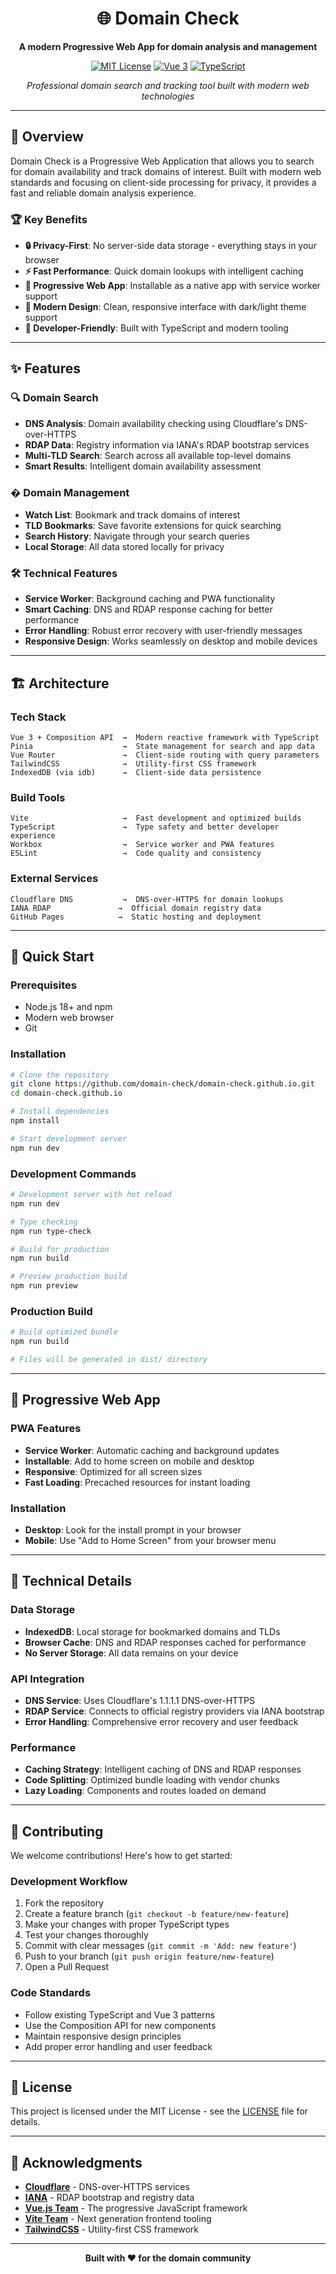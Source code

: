 <div align="center">

# 🌐 Domain Check

**A modern Progressive Web App for domain analysis and management**

[![MIT License](https://img.shields.io/badge/License-MIT-blue?style=for-the-badge)](LICENSE)
[![Vue 3](https://img.shields.io/badge/Vue-3-4FC08D?style=for-the-badge&logo=vue.js)](https://vuejs.org/)
[![TypeScript](https://img.shields.io/badge/TypeScript-007ACC?style=for-the-badge&logo=typescript)](https://www.typescriptlang.org/)

*Professional domain search and tracking tool built with modern web technologies*

</div>

---

## 🎯 Overview

Domain Check is a Progressive Web Application that allows you to search for domain availability and track domains of interest. Built with modern web standards and focusing on client-side processing for privacy, it provides a fast and reliable domain analysis experience.

### 🏆 Key Benefits

- **🔒 Privacy-First**: No server-side data storage - everything stays in your browser
- **⚡ Fast Performance**: Quick domain lookups with intelligent caching
- **📱 Progressive Web App**: Installable as a native app with service worker support
- **🎨 Modern Design**: Clean, responsive interface with dark/light theme support
- **🔧 Developer-Friendly**: Built with TypeScript and modern tooling

---

## ✨ Features

### 🔍 **Domain Search**
- **DNS Analysis**: Domain availability checking using Cloudflare's DNS-over-HTTPS
- **RDAP Data**: Registry information via IANA's RDAP bootstrap services
- **Multi-TLD Search**: Search across all available top-level domains
- **Smart Results**: Intelligent domain availability assessment

### � **Domain Management**
- **Watch List**: Bookmark and track domains of interest
- **TLD Bookmarks**: Save favorite extensions for quick searching
- **Search History**: Navigate through your search queries
- **Local Storage**: All data stored locally for privacy

### 🛠️ **Technical Features**
- **Service Worker**: Background caching and PWA functionality
- **Smart Caching**: DNS and RDAP response caching for better performance
- **Error Handling**: Robust error recovery with user-friendly messages
- **Responsive Design**: Works seamlessly on desktop and mobile devices

---

## 🏗️ Architecture

### **Tech Stack**
```
Vue 3 + Composition API  →  Modern reactive framework with TypeScript
Pinia                    →  State management for search and app data
Vue Router               →  Client-side routing with query parameters
TailwindCSS              →  Utility-first CSS framework
IndexedDB (via idb)      →  Client-side data persistence
```

### **Build Tools**
```
Vite                     →  Fast development and optimized builds
TypeScript               →  Type safety and better developer experience
Workbox                  →  Service worker and PWA features
ESLint                   →  Code quality and consistency
```

### **External Services**
```
Cloudflare DNS           →  DNS-over-HTTPS for domain lookups
IANA RDAP               →  Official domain registry data
GitHub Pages            →  Static hosting and deployment
```

---

## 🚀 Quick Start

### **Prerequisites**
- Node.js 18+ and npm
- Modern web browser
- Git

### **Installation**

```bash
# Clone the repository
git clone https://github.com/domain-check/domain-check.github.io.git
cd domain-check.github.io

# Install dependencies
npm install

# Start development server
npm run dev
```

### **Development Commands**

```bash
# Development server with hot reload
npm run dev

# Type checking
npm run type-check

# Build for production
npm run build

# Preview production build
npm run preview
```

### **Production Build**

```bash
# Build optimized bundle
npm run build

# Files will be generated in dist/ directory
```

---

## 📱 Progressive Web App

### **PWA Features**
- **Service Worker**: Automatic caching and background updates
- **Installable**: Add to home screen on mobile and desktop
- **Responsive**: Optimized for all screen sizes
- **Fast Loading**: Precached resources for instant loading

### **Installation**
- **Desktop**: Look for the install prompt in your browser
- **Mobile**: Use "Add to Home Screen" from your browser menu

---

## 🔧 Technical Details

### **Data Storage**
- **IndexedDB**: Local storage for bookmarked domains and TLDs
- **Browser Cache**: DNS and RDAP responses cached for performance
- **No Server Storage**: All data remains on your device

### **API Integration**
- **DNS Service**: Uses Cloudflare's 1.1.1.1 DNS-over-HTTPS
- **RDAP Service**: Connects to official registry providers via IANA bootstrap
- **Error Handling**: Comprehensive error recovery and user feedback

### **Performance**
- **Caching Strategy**: Intelligent caching of DNS and RDAP responses
- **Code Splitting**: Optimized bundle loading with vendor chunks
- **Lazy Loading**: Components and routes loaded on demand

---

## 🤝 Contributing

We welcome contributions! Here's how to get started:

### **Development Workflow**
1. Fork the repository
2. Create a feature branch (`git checkout -b feature/new-feature`)
3. Make your changes with proper TypeScript types
4. Test your changes thoroughly
5. Commit with clear messages (`git commit -m 'Add: new feature'`)
6. Push to your branch (`git push origin feature/new-feature`)
7. Open a Pull Request

### **Code Standards**
- Follow existing TypeScript and Vue 3 patterns
- Use the Composition API for new components
- Maintain responsive design principles
- Add proper error handling and user feedback

---

## 📄 License

This project is licensed under the MIT License - see the [LICENSE](LICENSE) file for details.

---

## 🙏 Acknowledgments

- **[Cloudflare](https://cloudflare.com)** - DNS-over-HTTPS services
- **[IANA](https://iana.org)** - RDAP bootstrap and registry data
- **[Vue.js Team](https://vuejs.org)** - The progressive JavaScript framework
- **[Vite Team](https://vitejs.dev)** - Next generation frontend tooling
- **[TailwindCSS](https://tailwindcss.com)** - Utility-first CSS framework

---

<div align="center">

**Built with ❤️ for the domain community**

</div>


